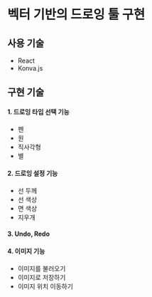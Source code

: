 # 벡터 기반의 드로잉 툴 구현

## 사용 기술
- React
- Konva.js

## 구현 기술
#### 1. 드로잉 타입 선택 기능
- 펜
- 원
- 직사각형
- 별
#### 2. 드로잉 설정 기능
- 선 두께
- 선 색상
- 면 색상
- 지우개
#### 3. Undo, Redo

#### 4. 이미지 기능
- 이미지를 불러오기
- 이미지로 저장하기
- 이미지 위치 이동하기